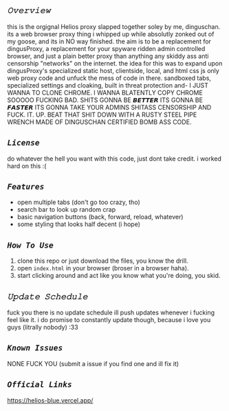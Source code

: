 ## ***`𝙾𝚟𝚎𝚛𝚟𝚒𝚎𝚠`***

this is the orgignal Helios proxy slapped together soley by me, dinguschan. its a web browser proxy thing i whipped up while absolutly zonked out of my goose, and its in NO way finished. the aim is to be a replacement for dingusProxy, a replacement for your spyware ridden admin controlled browser, and just a plain better proxy than anything any skiddy ass anti censorship "networks" on the internet. the idea for this was to expand upon dingusProxy's specialized static host, clientside, local, and html css js only web proxy code and unfuck the mess of code in there. sandboxed tabs, specialized settings and cloaking, built in threat protection and- I JUST WANNA TO CLONE CHROME. I WANNA BLATENTLY COPY CHROME SOOOOO FUCKING BAD. SHITS GONNA BE 𝘽𝙀𝙏𝙏𝙀𝙍 ITS GONNA BE 𝙁𝘼𝙎𝙏𝙀𝙍 ITS GONNA TAKE YOUR ADMINS SHITASS CENSORSHIP AND FUCK. IT. UP. BEAT THAT SHIT DOWN WITH A RUSTY STEEL PIPE WRENCH MADE OF DINGUSCHAN CERTIFIED BOMB ASS CODE.

## ***`License`***

do whatever the hell you want with this code, just dont take credit. i worked hard on this :(

## ***`Features`***

- open multiple tabs (don't go too crazy, tho)
- search bar to look up random crap
- basic navigation buttons (back, forward, reload, whatever)
- some styling that looks half decent (i hope)

## ***`How To Use`***

1. clone this repo or just download the files, you know the drill.
2. open `index.html` in your browser (broser in a browser haha).
3. start clicking around and act like you know what you're doing, you skid.

## ***`𝚄𝚙𝚍𝚊𝚝𝚎 𝚂𝚌𝚑𝚎𝚍𝚞𝚕𝚎`***

fuck you there is no update schedule ill push updates whenever i fucking feel like it. i do promise to constantly update though, because i love you guys (litrally nobody) :33

## ***`Known Issues`***

NONE FUCK YOU (submit a issue if you find one and ill fix it)

## ***`Official Links`***

https://helios-blue.vercel.app/
